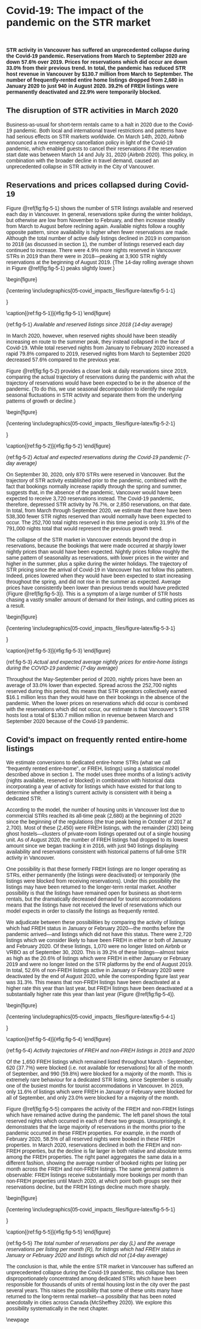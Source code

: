 # Covid-19: The impact of the pandemic on the STR market

<style type="text/css">
  body{
  font-family: Futura, Helvetica, Arial;
}
</style>

<br>



**STR activity in Vancouver has suffered an unprecedented collapse during the Covid-19 pandemic. Reservations from March to September 2020 are down 57.6% over 2019. Prices for reservations which did occur are down 33.0% from their previous trend. In total, the pandemic has reduced STR host revenue in Vancouver by $130.7 million from March to September. The number of frequently-rented entire home listings dropped from 2,680 in January 2020 to just 940 in August 2020. 39.2% of FREH listings were permanently deactivated and 22.9% were temporarily blocked.**

## The disruption of STR activities in March 2020

Business-as-usual for short-term rentals came to a halt in 2020 due to the Covid-19 pandemic. Both local and international travel restrictions and patterns have had serious effects on STR markets worldwide. On March 14th, 2020, Airbnb announced a new emergency cancellation policy in light of the Covid-19 pandemic, which enabled guests to cancel their reservations if the reservation start date was between March 14 and July 31, 2020 (Airbnb 2020). This policy, in combination with the broader decline in travel demand, caused an unprecedented collapse in STR activity in the City of Vancouver.

## Reservations and prices collapsed during Covid-19





Figure \@ref(fig:fig-5-1) shows the number of STR listings available and reserved each day in Vancouver. In general, reservations spike during the winter holidays, but otherwise are low from November to February, and then increase steadily from March to August before reclining again. Available nights follow a roughly opposite pattern, since availability is higher when fewer reservations are made. Although the total number of active daily listings declined in 2019 in comparison to 2018 (as discussed in section 1), the number of listings reserved each day continued to increase. There were 4.9% more nights reserved in Vancouver STRs in 2019 than there were in 2018—peaking at 3,900 STR nightly reservations at the beginning of August 2019. (The 14-day rolling average shown in Figure \@ref(fig:fig-5-1) peaks slightly lower.) 

\begin{figure}

{\centering \includegraphics{05-covid_impacts_files/figure-latex/fig-5-1-1} 

}

\caption{(ref:fig-5-1)}(\#fig:fig-5-1)
\end{figure}

(ref:fig-5-1) _Available and reserved listings since 2018 (14-day average)_

In March 2020, however, when reserved nights should have been steadily increasing en route to the summer peak, they instead collapsed in the face of Covid-19. While total reserved nights from January to February 2020 increased a rapid 79.8% compared to 2019, reserved nights from March to September 2020 decreased 57.6% compared to the previous year.





Figure \@ref(fig:fig-5-2) provides a closer look at daily reservations since 2019, comparing the actual trajectory of reservations during the pandemic with what the trajectory of reservations would have been expected to be in the absence of the pandemic. (To do this, we use seasonal decomposition to identify the regular seasonal fluctuations in STR activity and separate them from the underlying patterns of growth or decline.)

\begin{figure}

{\centering \includegraphics{05-covid_impacts_files/figure-latex/fig-5-2-1} 

}

\caption{(ref:fig-5-2)}(\#fig:fig-5-2)
\end{figure}

(ref:fig-5-2) _Actual and expected reservations during the Covid-19 pandemic (7-day average)_

On September 30, 2020, only 870 STRs were reserved in Vancouver. But the trajectory of STR activity established prior to the pandemic, combined with the fact that bookings normally increase rapidly through the spring and summer, suggests that, in the absence of the pandemic, Vancouver would have been expected to receive 3,720 reservations instead. The Covid-19 pandemic, therefore, depressed STR activity by 76.7%, or 2,850 reservations, on that date. In total, from March through September 2020, we estimate that there have been 538,300 fewer STR nights reserved than would normally have been expected to occur. The 252,700 total nights reserved in this time period is only 31.9% of the 791,000 nights total that would represent the previous growth trend.





The collapse of the STR market in Vancouver extends beyond the drop in reservations, because the bookings that were made occurred at sharply lower nightly prices than would have been expected. Nightly prices follow roughly the same pattern of seasonality as reservations, with lower prices in the winter and higher in the summer, plus a spike during the winter holidays. The trajectory of STR pricing since the arrival of Covid-19 in Vancouver has not follow this pattern. Indeed, prices lowered when they would have been expected to start increasing throughout the spring, and did not rise in the summer as  expected. Average prices have consistently been lower than previous trends would have predicted (Figure \@ref(fig:fig-5-3)). This is a symptom of a large number of STR hosts chasing a vastly smaller amount of demand for their listings, and cutting prices as a result. 

\begin{figure}

{\centering \includegraphics{05-covid_impacts_files/figure-latex/fig-5-3-1} 

}

\caption{(ref:fig-5-3)}(\#fig:fig-5-3)
\end{figure}

(ref:fig-5-3) _Actual and expected average nightly prices for entire-home listings during the COVID-19 pandemic (7-day average)_

Throughout the May-September period of 2020, nightly prices have been an average of 33.0% lower than expected. Spread across the 252,700 nights reserved during this period, this means that STR operators collectively earned $16.1 million less than they would have on their bookings in the absence of the pandemic. When the lower prices on reservations which did occur is combined with the reservations which did not occur, our estimate is that Vancouver’s STR hosts lost a total of $130.7 million million in revenue between March and September 2020 because of the Covid-19 pandemic.

## Covid’s impact on frequently rented entire-home listings



We estimate conversions to dedicated entire-home STRs (what we call “frequently rented entire-home”, or FREH, listings) using a statistical model described above in section 1. The model uses three months of a listing’s activity (nights available, reserved or blocked) in combination with historical data incorporating a year of activity for listings which have existed for that long to determine whether a listing’s current activity is consistent with it being a dedicated STR. 

According to the model, the number of housing units in Vancouver lost due to commercial STRs reached its all-time peak (2,680) at the beginning of 2020 since the beginning of the regulations (the true peak being in October of 2017 at 2,700). Most of these (2,450) were FREH listings, with the remainder (230) being ghost hostels—clusters of private-room listings operated out of a single housing unit. As of August 2020, the number of FREH listings had dropped to its lowest amount since we began tracking it in 2016, with just 940 listings displaying availability and reservations consistent with historical patterns of full-time STR activity in Vancouver.

One possibility is that these formerly FREH listings are no longer operating as STRs, either permanently (the listings were deactivated) or temporarily (the listings were blocked from receiving reservations). Under this possibility the listings may have been returned to the longer-term rental market. Another possibility is that the listings have remained open for business as short-term rentals, but the dramatically decreased demand for tourist accommodations means that the listings have not received the level of reservations which our model expects in order to classify the listings as frequently rented.



We adjudicate between these possibilities by comparing the activity of listings which had FREH status in January or February 2020—the months before the pandemic arrived—and listings which did not have this status. There were 2,720 listings which we consider likely to have been FREH in either or both of January and February 2020. Of these listings, 1,070 were no longer listed on Airbnb or VRBO as of September 30, 2020. This is 39.2% of these listings—almost twice as high as the 20.6% of listings which were FREH in either January or February 2019 and were no longer listed on the STR platforms by the end of August 2019. In total, 52.6% of non-FREH listings active in January or February 2020 were deactivated by the end of August 2020, while the corresponding figure last year was 31.3%. This means that non-FREH listings have been deactivated at a higher rate this year than last year, but FREH listings have been deactivated at a substantially higher rate this year than last year (Figure \@ref(fig:fig-5-4)).

\begin{figure}

{\centering \includegraphics{05-covid_impacts_files/figure-latex/fig-5-4-1} 

}

\caption{(ref:fig-5-4)}(\#fig:fig-5-4)
\end{figure}

(ref:fig-5-4) _Activity trajectories of FREH and non-FREH listings in 2019 and 2020_

Of the 1,650 FREH listings which remained listed throughout March - September, 620 (37.7%) were blocked (i.e. not available for reservations) for all of the month of September, and 990 (59.8%) were blocked for a majority of the month. This is extremely rare behaviour for a dedicated STR listing, since September is usually one of the busiest months for tourist accommodations in Vancouver. In 2019, only 11.6% of listings which were FREH in January or February were blocked for all of September, and only 23.0% were blocked for a majority of the month.



Figure \@ref(fig:fig-5-5) compares the activity of the FREH and non-FREH listings which have remained active during the pandemic. The left panel shows the total reserved nights which occurred in each of these two groups. Unsurprisingly, it demonstrates that the large majority of reservations in the months prior to the pandemic occurred in these FREH properties. For example, in the month of February 2020, 58.5% of all reserved nights were booked in these FREH properties. In March 2020, reservations declined in both the FREH and non-FREH properties, but the decline is far larger in both relative and absolute terms among the FREH properties. The right panel aggregates the same data in a different fashion, showing the average number of booked nights per listing per month across the FREH and non-FREH listings. The same general pattern is observable: FREH listings receive substantially more bookings per month than non-FREH properties until March 2020, at which point both groups see their reservations decline, but the FREH listings decline much more sharply.

\begin{figure}

{\centering \includegraphics{05-covid_impacts_files/figure-latex/fig-5-5-1} 

}

\caption{(ref:fig-5-5)}(\#fig:fig-5-5)
\end{figure}

(ref:fig-5-5) _The total number of reservations per day (L) and the average reservations per listing per month (R), for listings which had FREH status in January or February 2020 and listings which did not (14-day average)_

The conclusion is that, while the entire STR market in Vancouver has suffered an unprecedented collapse during the Covid-19 pandemic, this collapse has been disproportionately concentrated among dedicated STRs which have been responsible for thousands of units of rental housing lost in the city over the past several years. This raises the possibility that some of these units many have returned to the long-term rental market—a possibility that has been noted anecdotally in cities across Canada (McSheffrey 2020). We explore this possibility systematically in the next chapter.

\newpage
